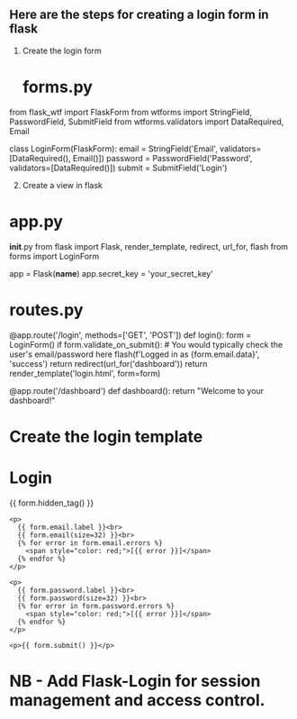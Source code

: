 ## Here are the steps for creating a login form in flask
 1) Create the login form
    # forms.py
from flask_wtf import FlaskForm
from wtforms import StringField, PasswordField, SubmitField
from wtforms.validators import DataRequired, Email

class LoginForm(FlaskForm):
    email = StringField('Email', validators=[DataRequired(), Email()])
    password = PasswordField('Password', validators=[DataRequired()])
    submit = SubmitField('Login')

2) Create a view in flask
# app.py
__init__.py
from flask import Flask, render_template, redirect, url_for, flash
from forms import LoginForm

app = Flask(__name__)
app.secret_key = 'your_secret_key'

# routes.py
@app.route('/login', methods=['GET', 'POST'])
def login():
    form = LoginForm()
    if form.validate_on_submit():
        # You would typically check the user's email/password here
        flash(f'Logged in as {form.email.data}', 'success')
        return redirect(url_for('dashboard'))
    return render_template('login.html', form=form)

@app.route('/dashboard')
def dashboard():
    return "Welcome to your dashboard!"


# Create the login template

<!-- templates/login.html -->
<!doctype html>
<html>
<head><title>Login</title></head>
<body>
  <h1>Login</h1>
  <form method="POST">
    {{ form.hidden_tag() }}

    <p>
      {{ form.email.label }}<br>
      {{ form.email(size=32) }}<br>
      {% for error in form.email.errors %}
        <span style="color: red;">[{{ error }}]</span>
      {% endfor %}
    </p>

    <p>
      {{ form.password.label }}<br>
      {{ form.password(size=32) }}<br>
      {% for error in form.password.errors %}
        <span style="color: red;">[{{ error }}]</span>
      {% endfor %}
    </p>

    <p>{{ form.submit() }}</p>
  </form>
</body>
</html>


# NB - Add Flask-Login for session management and access control.